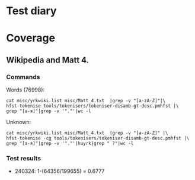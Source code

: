 Test diary
==========



# Coverage

## Wikipedia and Matt 4.

### Commands

Words (76998):

```
cat misc/yrkwiki.list misc/Matt_4.txt  |grep -v "[a-zA-Z]"|\
hfst-tokenise tools/tokenisers/tokeniser-disamb-gt-desc.pmhfst |\
grep "[а-я]"|grep -v '"."'|wc -l
```

Unknown:

```
cat misc/yrkwiki.list misc/Matt_4.txt  |grep -v "[a-zA-Z]" |\
hfst-tokenise -cg tools/tokenisers/tokeniser-disamb-gt-desc.pmhfst |\
grep "[а-я]"|grep -v '"."'|huyrk|grep " ?"|wc -l
```

### Test results

- 240324: 1-(64356/199655) = 0.6777



